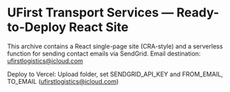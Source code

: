 # UFirst Transport Services — Ready-to-Deploy React Site

This archive contains a React single-page site (CRA-style) and a serverless function for sending contact emails via SendGrid.
Email destination: ufirstlogistics@icloud.com

Deploy to Vercel: Upload folder, set SENDGRID_API_KEY and FROM_EMAIL, TO_EMAIL (ufirstlogistics@icloud.com)

